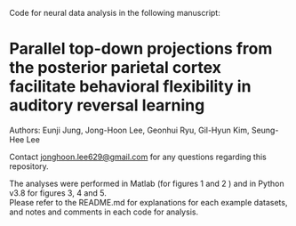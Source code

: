 Code for neural data analysis in the following manuscript:

# Parallel top-down projections from the posterior parietal cortex facilitate behavioral flexibility in auditory reversal learning

Authors: Eunji Jung, Jong-Hoon Lee, Geonhui Ryu, Gil-Hyun Kim, Seung-Hee Lee

Contact jonghoon.lee629@gmail.com for any questions regarding  this repository.

The analyses were performed in Matlab (for figures 1 and 2 ) and in Python v3.8 for figures 3, 4 and 5.\
Please refer to the README.md for explanations for each example datasets, and notes and comments in each code for analysis. 
